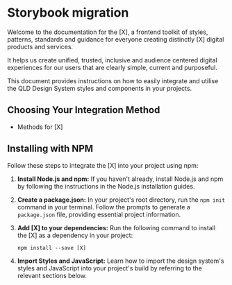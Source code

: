# Storybook migration

Welcome to the documentation for the [X], a frontend toolkit of styles, patterns, standards and guidance for everyone creating distinctly [X] digital products and services. 

It helps us create unified, trusted, inclusive and audience centered digital experiences for our users that are clearly simple, current and purposeful.  
  
This document provides instructions on how to easily integrate and utilise the QLD Design System styles and components in your projects.

## Choosing Your Integration Method
- Methods for [X]

## Installing with NPM

Follow these steps to integrate the [X] into your project using npm:

1. **Install Node.js and npm:** If you haven't already, install Node.js and npm by following the instructions in the Node.js installation guides.

2. **Create a package.json:** In your project's root directory, run the `npm init` command in your terminal. Follow the prompts to generate a `package.json` file, providing essential project information.

3. **Add [X] to your dependencies:** Run the following command to install the [X] as a dependency in your project:

    ```
    npm install --save [X]
    ```

4. **Import Styles and JavaScript:** Learn how to import the design system's styles and JavaScript into your project's build by referring to the relevant sections below.
